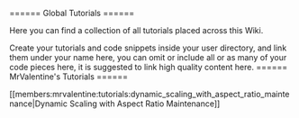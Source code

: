 ====== Global Tutorials ======

Here you can find a collection of all tutorials placed across this Wiki.

Create your tutorials and code snippets inside your user directory, and link them under your name here, you can omit or include all or as many of your code pieces here, it is suggested to link high quality content here.
====== MrValentine's Tutorials ======

[[members:mrvalentine:tutorials:dynamic_scaling_with_aspect_ratio_maintenance|Dynamic Scaling with Aspect Ratio Maintenance]]


